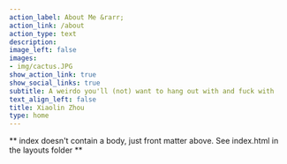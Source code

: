 ```yaml
---
action_label: About Me &rarr;
action_link: /about
action_type: text
description: 
image_left: false
images:
- img/cactus.JPG
show_action_link: true
show_social_links: true
subtitle: A weirdo you'll (not) want to hang out with and fuck with
text_align_left: false
title: Xiaolin Zhou
type: home
---
```


** index doesn't contain a body, just front matter above.
See index.html in the layouts folder **

